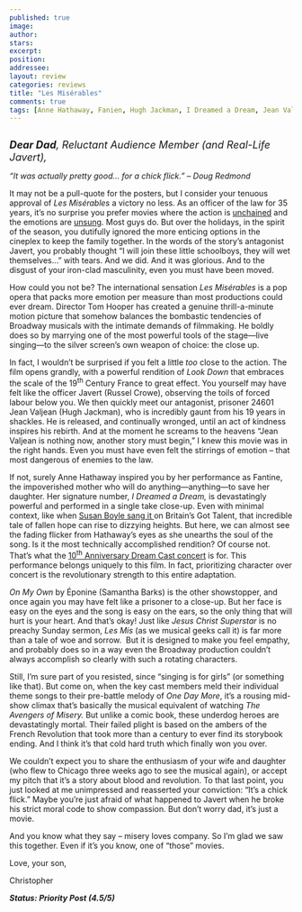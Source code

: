 ```yaml
---
published: true
image:
author: 
stars: 
excerpt: 
position: 
addressee: 
layout: review
categories: reviews
title: "Les Misérables"
comments: true
tags: [Anne Hathaway, Fanien, Hugh Jackman, I Dreamed a Dream, Jean Valjean, Les Mis, Les Miserables, Les Misrables, Letters, On My Own, One More Day, Russel Crow, Susan Boyle]
---
```

<div><p><span class="full-image-block ssNonEditable"><span><a href="/letters/2013/1/2/les-miserables.html"><img src="http://static.squarespace.com/static/5005f6bcc4aa41161b33e89e/5329cf1fe4b07c068ebf74de/5329cf1fe4b07c068ebf7783/1357159272183/Les%20Miserables.jpg" alt="" /></a></span></span></p>
<p><em style="font-size:130%;"><strong>Dear Dad</strong>, Reluctant Audience Member (and Real-Life Javert),</em></p>
<p><em>&ldquo;It was actually pretty good&hellip; for a chick flick.&rdquo; &ndash; Doug Redmond</em></p>
<p>It may not be a pull-quote for the posters, but I consider your tenuous approval of <em>Les Mis&eacute;rables</em> a victory no less. As an officer of the law for 35 years, it&rsquo;s no surprise you prefer movies where the action is <a href="/letters/2012/12/28/django-unchained.html">unchained</a> and the emotions are <a href="/letters/2012/11/9/skyfall.html">unsung</a>. Most guys do. But over the holidays, in the spirit of the season, you dutifully ignored the more enticing options in the cineplex to keep the family together. In the words of the story&rsquo;s antagonist Javert, you probably thought &ldquo;I will join these little schoolboys, they will wet themselves&hellip;&rdquo; with tears. And we did. And it was glorious. And to the disgust of your iron-clad masculinity, even you must have been moved.&nbsp;</p>
<p>How could you not be? The international sensation <em>Les Mis&eacute;rables</em> is a pop opera that packs more emotion per measure than most productions could ever dream. Director Tom Hooper has created a genuine thrill-a-minute motion picture that somehow balances the bombastic tendencies of Broadway musicals with the intimate demands of filmmaking. He boldly does so by marrying one of the most powerful tools of the stage&mdash;live singing&mdash;to the silver screen&rsquo;s own weapon of choice: the close up.</p>
<p>In fact, I wouldn&rsquo;t be surprised if you felt a little <em>too </em>close to the action. The film opens grandly, with a powerful rendition of <em>Look Down</em> that embraces the scale of the 19<sup>th</sup> Century France to great effect. You yourself may have felt like the officer Javert (Russel Crowe), observing the toils of forced labour below you. We then quickly meet our antagonist, prisoner 24601 Jean Valjean (Hugh Jackman), who is incredibly gaunt from his 19 years in shackles. He is released, and continually wronged, until an act of kindness inspires his rebirth. And at the moment he screams to the heavens &ldquo;Jean Valjean is nothing now, another story must begin,&rdquo; I knew this movie was in the right hands. Even you must have even felt the stirrings of emotion &ndash; that most dangerous of enemies to the law.</p>
<p>If not, surely Anne Hathaway inspired you by her performance as Fantine, the impoverished mother who will do anything&mdash;anything&mdash;to save her daughter. Her signature number, <em>I Dreamed a Dream,</em> is devastatingly powerful and performed in a single take close-up. Even with minimal context, like when <a href="http://www.youtube.com/watch?v=RxPZh4AnWyk">Susan Boyle sang it </a>on Britain&rsquo;s Got Talent, that incredible tale of fallen hope can rise to dizzying heights. But here, we can almost see the fading flicker from Hathaway&rsquo;s eyes as she unearths the soul of the song. Is it the most technically accomplished rendition? Of course not. That&rsquo;s what the <a href="http://www.youtube.com/watch?v=BMmF9el0S7k">10<sup>th</sup> Anniversary Dream Cast concert</a> is for. This performance belongs uniquely to this film. In fact, prioritizing character over concert is the revolutionary strength to this entire adaptation.</p>
<p><em>On My Own</em> by &Eacute;ponine (Samantha Barks) is the other showstopper, and once again you may have felt like a prisoner to a close-up. But her face is easy on the eyes and the song is easy on the ears, so the only thing that will hurt is your heart. And that&rsquo;s okay! Just like <em>Jesus Christ Superstar</em> is no preachy Sunday sermon, <em>Les Mis</em> (as we musical geeks call it) is far more than a tale of woe and sorrow. &nbsp;But it is designed to make you feel empathy, and probably does so in a way even the Broadway production couldn&rsquo;t always accomplish so clearly with such a rotating characters.</p>
<p>Still, I&rsquo;m sure part of you resisted, since &#8220;singing is for girls&rdquo; (or something like that). But come on, when the key cast members meld their individual theme songs to their pre-battle melody of <em>One Day More</em>, it&rsquo;s a rousing mid-show climax that&rsquo;s basically the musical equivalent of watching <em>The Avengers of Misery.</em> But unlike a comic book, these underdog heroes are devastatingly mortal. Their failed plight is based on the ambers of the French Revolution that took more than a century to ever find its storybook ending. And I think it&rsquo;s that cold hard truth which finally won you over.&nbsp;</p>
<p>We couldn&rsquo;t expect you to share the enthusiasm of your wife and daughter (who flew to Chicago three weeks ago to see the musical again), or accept my pitch that it&rsquo;s a story about blood and revolution. To that last point, you just looked at me unimpressed and reasserted your conviction: &ldquo;It&rsquo;s a chick flick.&rdquo; Maybe you&rsquo;re just afraid of what happened to Javert when he broke his strict moral code to show compassion. But don&rsquo;t worry dad, it&rsquo;s just a movie.</p>
<p>And you know what they say &ndash; misery loves company. So I&rsquo;m glad we saw this together. Even if it&rsquo;s you know, one of &ldquo;those&rdquo; movies.&nbsp;</p>
<p>Love, your son,</p>
<p>Christopher</p>
<p><strong><em>Status: Priority Post (4.5/5)</em></strong></p></div>
